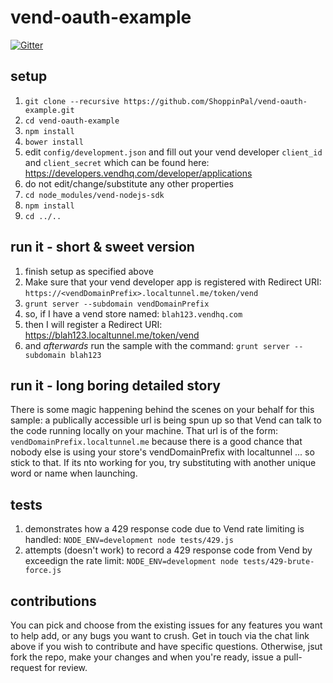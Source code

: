 # vend-oauth-example

[![Gitter](https://badges.gitter.im/Join%20Chat.svg)](https://gitter.im/shoppinpal/vend-oauth-example?utm_source=badge&utm_medium=badge&utm_campaign=pr-badge&utm_content=badge)

## setup
1. `git clone --recursive https://github.com/ShoppinPal/vend-oauth-example.git`
2. `cd vend-oauth-example`
3. `npm install`
4. `bower install`
5. edit `config/development.json` and fill out your vend developer `client_id` and `client_secret` which can be found here: https://developers.vendhq.com/developer/applications
  1. do not edit/change/substitute any other properties
7. `cd node_modules/vend-nodejs-sdk`
8. `npm install`
9. `cd ../..`

## run it - short & sweet version
1. finish setup as specified above
2. Make sure that your vend developer app is registered with Redirect URI: `https://<vendDomainPrefix>.localtunnel.me/token/vend`
3. `grunt server --subdomain vendDomainPrefix`
  1. so, if I have a vend store named: `blah123.vendhq.com`
  2. then I will register a Redirect URI: https://blah123.localtunnel.me/token/vend
  3. and *afterwards* run the sample with the command: `grunt server --subdomain blah123`

## run it - long boring detailed story
There is some magic happening behind the scenes on your behalf for this sample: a publically accessible url is being spun up so that Vend can talk to the code running locally on your machine. That url is of the form: `vendDomainPrefix.localtunnel.me` because there is a good chance that nobody else is using your store's vendDomainPrefix with localtunnel ... so stick to that. If its nto working for you, try substituting with another unique word or name when launching.

## tests
1. demonstrates how a 429 response code due to Vend rate limiting is handled: `NODE_ENV=development node tests/429.js`
2. attempts (doesn't work) to record a 429 response code from Vend by exceedign the rate limit: `NODE_ENV=development node tests/429-brute-force.js`

## contributions

You can pick and choose from the existing issues for any features you want to help add, or any bugs you want to crush. Get in touch via the chat link above if you wish to contribute and have specific questions. Otherwise, jsut fork the repo, make your changes and when you're ready, issue a pull-request for review.
